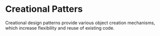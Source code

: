 # Creational Patters

Creational design patterns provide various object creation mechanisms, which increase flexibility and reuse of existing code.

